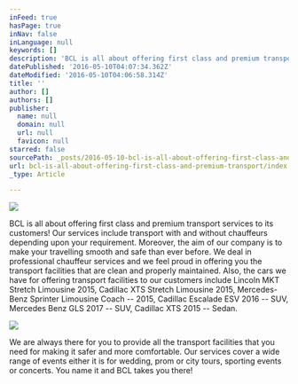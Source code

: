 ```yaml
---
inFeed: true
hasPage: true
inNav: false
inLanguage: null
keywords: []
description: 'BCL is all about offering first class and premium transport services to its customers! Our services include transport with and without chauffeurs depending upon your requirement. Moreover, the aim of our company is to make your travelling smooth and safe than ever before. We deal in professional chauffeur services and we feel proud in offering you the transport facilities that are clean and properly maintained. Also, the cars we have for offering transport facilities to our customers include Lincoln MKT Stretch Limousine 2015, Cadillac XTS Stretch Limousine 2015, Mercedes-Benz Sprinter Limousine Coach – 2015, Cadillac Escalade ESV 2016 – SUV, Mercedes Benz GLS 2017 – SUV, Cadillac XTS 2015 – Sedan. '
datePublished: '2016-05-10T04:07:34.362Z'
dateModified: '2016-05-10T04:06:58.314Z'
title: ''
author: []
authors: []
publisher:
  name: null
  domain: null
  url: null
  favicon: null
starred: false
sourcePath: _posts/2016-05-10-bcl-is-all-about-offering-first-class-and-premium-transport.md
url: bcl-is-all-about-offering-first-class-and-premium-transport/index.html
_type: Article

---
```

![](https://the-grid-user-content.s3-us-west-2.amazonaws.com/c4adc071-702d-4788-b3e9-8a05fc9597e6.png)

BCL is all about offering first class and premium transport services to its customers! Our services include transport with and without chauffeurs depending upon your requirement. Moreover, the aim of our company is to make your travelling smooth and safe than ever before. We deal in professional chauffeur services and we feel proud in offering you the transport facilities that are clean and properly maintained. Also, the cars we have for offering transport facilities to our customers include Lincoln MKT Stretch Limousine 2015, Cadillac XTS Stretch Limousine 2015, Mercedes-Benz Sprinter Limousine Coach -- 2015, Cadillac Escalade ESV 2016 -- SUV, Mercedes Benz GLS 2017 -- SUV, Cadillac XTS 2015 -- Sedan. 

![](https://the-grid-user-content.s3-us-west-2.amazonaws.com/a7a9d7c6-eaf1-4959-9ecb-54725f15b2b6.png)

We are always there for you to provide all the transport facilities that you need for making it safer and more comfortable. Our services cover a wide range of events either it is for wedding, prom or city tours, sporting events or concerts. You name it and BCL takes you there!